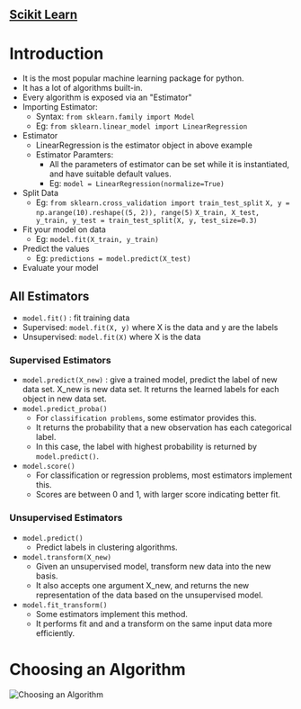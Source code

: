 [Scikit Learn](https://scikit-learn.org/1.3/tutorial/)
---

# Introduction

- It is the most popular machine learning package for python.
- It has a lot of algorithms built-in.
- Every algorithm is exposed via an "Estimator"
- Importing Estimator: 
    - Syntax:   `from sklearn.family import Model`
    - Eg:       `from sklearn.linear_model import LinearRegression`
- Estimator
    - LinearRegression is the estimator object in above example
    - Estimator Paramters:
        - All the parameters of estimator can be set while it is instantiated, and have suitable default values.
        - Eg: `model = LinearRegression(normalize=True)`
- Split Data
    - Eg: `from sklearn.cross_validation import train_test_split`
          `X, y = np.arange(10).reshape((5, 2)), range(5)`
          `X_train, X_test, y_train, y_test = train_test_split(X, y, test_size=0.3)`
- Fit your model on data
    - Eg: `model.fit(X_train, y_train)`
- Predict the values
    - Eg: `predictions = model.predict(X_test)`
- Evaluate your model

## All Estimators

- `model.fit()` : fit training data
- Supervised: `model.fit(X, y)` where X is the data and y are the labels
- Unsupervised: `model.fit(X)` where X is the data

### Supervised Estimators

- `model.predict(X_new)` : give a trained model, predict the label of new data set. X_new is new data set. It returns the learned labels for each object in new data set.
- `model.predict_proba()`
    - For `classification problems`, some estimator provides this.
    - It returns the probability that a new observation has each categorical label.
    - In this case, the label with highest probability is returned by `model.predict()`.
- `model.score()`
    - For classification or regression problems, most estimators implement this.
    - Scores are between 0 and 1, with larger score indicating better fit.

### Unsupervised Estimators

- `model.predict()`
    - Predict labels in clustering algorithms.
- `model.transform(X_new)`
    - Given an unsupervised model, transform new data into the new basis.
    - It also accepts one argument X_new, and returns the new representation of the data based on the unsupervised model.
- `model.fit_transform()`
    - Some estimators implement this method.
    - It performs fit and and a transform on the same input data more efficiently.

# Choosing an Algorithm

![Choosing an Algorithm](https://scikit-learn.org/1.5/_downloads/b82bf6cd7438a351f19fac60fbc0d927/ml_map.svg)

